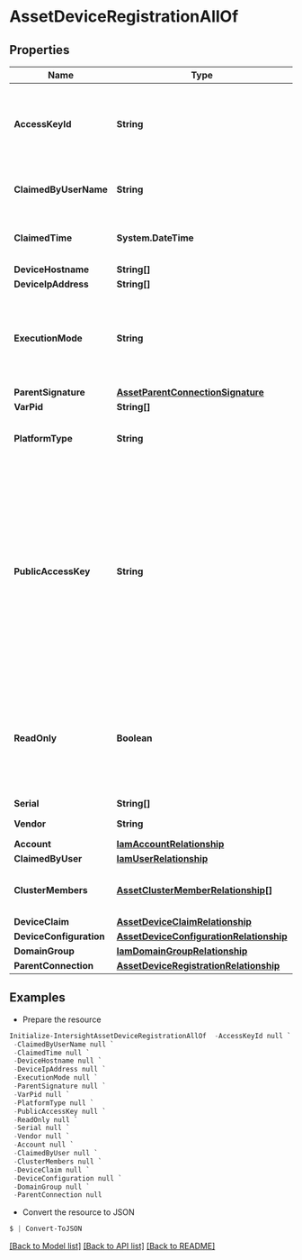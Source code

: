 # AssetDeviceRegistrationAllOf
## Properties

Name | Type | Description | Notes
------------ | ------------- | ------------- | -------------
**AccessKeyId** | **String** | An identifier for the credential used by the device connector to authenticate with the Intersight web socket gateway. | [optional] 
**ClaimedByUserName** | **String** | The name of the user who claimed the device for the account. | [optional] [readonly] 
**ClaimedTime** | **System.DateTime** | The date and time at which the device was claimed to this account. | [optional] [readonly] 
**DeviceHostname** | **String[]** |  | [optional] 
**DeviceIpAddress** | **String[]** |  | [optional] 
**ExecutionMode** | **String** | Indicates if the platform is an actual device or an emulated device for testing, demos, etc. Permitted values are [Normal, Emulator, ContainerEmulator]. | [optional] [default to ""]
**ParentSignature** | [**AssetParentConnectionSignature**](AssetParentConnectionSignature.md) |  | [optional] 
**VarPid** | **String[]** |  | [optional] 
**PlatformType** | **String** | The platform type on which device connector is executing. | [optional] [default to ""]
**PublicAccessKey** | **String** | The device connector&#39;s public key used by Intersight to authenticate a connection from the device connector. The public key is used to verify that the signature a device connector sends on connect has been signed by the connector&#39;s private key stored on the device&#39;s filesystem. Must be a PEM encoded RSA public key string. | [optional] [readonly] 
**ReadOnly** | **Boolean** | Flag reported by devices to indicate an administrator of the device has disabled management operations of the device connector and only monitoring is permitted. | [optional] [readonly] 
**Serial** | **String[]** |  | [optional] 
**Vendor** | **String** | The vendor of the managed device. | [optional] [readonly] 
**Account** | [**IamAccountRelationship**](IamAccountRelationship.md) |  | [optional] 
**ClaimedByUser** | [**IamUserRelationship**](IamUserRelationship.md) |  | [optional] 
**ClusterMembers** | [**AssetClusterMemberRelationship[]**](AssetClusterMemberRelationship.md) | An array of relationships to assetClusterMember resources. | [optional] [readonly] 
**DeviceClaim** | [**AssetDeviceClaimRelationship**](AssetDeviceClaimRelationship.md) |  | [optional] 
**DeviceConfiguration** | [**AssetDeviceConfigurationRelationship**](AssetDeviceConfigurationRelationship.md) |  | [optional] 
**DomainGroup** | [**IamDomainGroupRelationship**](IamDomainGroupRelationship.md) |  | [optional] 
**ParentConnection** | [**AssetDeviceRegistrationRelationship**](AssetDeviceRegistrationRelationship.md) |  | [optional] 

## Examples

- Prepare the resource
```powershell
Initialize-IntersightAssetDeviceRegistrationAllOf  -AccessKeyId null `
 -ClaimedByUserName null `
 -ClaimedTime null `
 -DeviceHostname null `
 -DeviceIpAddress null `
 -ExecutionMode null `
 -ParentSignature null `
 -VarPid null `
 -PlatformType null `
 -PublicAccessKey null `
 -ReadOnly null `
 -Serial null `
 -Vendor null `
 -Account null `
 -ClaimedByUser null `
 -ClusterMembers null `
 -DeviceClaim null `
 -DeviceConfiguration null `
 -DomainGroup null `
 -ParentConnection null
```

- Convert the resource to JSON
```powershell
$ | Convert-ToJSON
```

[[Back to Model list]](../README.md#documentation-for-models) [[Back to API list]](../README.md#documentation-for-api-endpoints) [[Back to README]](../README.md)


